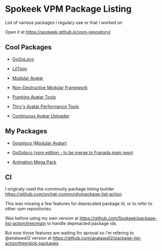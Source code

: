 # Spokeek VPM Package Listing

List of various packages i regulary use or that i worked on

Open it at <https://spokeek.github.io/vpm-repository/>

## Cool Packages

- [GoGoLoco](https://github.com/Franada/gogoloco)

- [LilToon](https://github.com/lilxyzw/lilToon)

- [Modular Avatar](https://modular-avatar.nadena.dev)

- [Non-Destructive Modular Framework](https://github.com/bdunderscore/ndmf)

- [Pumkins Avatar Tools](https://github.com/rurre/PumkinsAvatarTools)

- [Thry's Avatar Performance Tools](https://github.com/Thryrallo/VRC-Avatar-Performance-Tools)

- [Continuous Avatar Uploader](https://github.com/anatawa12/ContinuousAvatarUploader)

## My Packages

- [Gogoloco (Modular Avatar)](https://github.com/Spokeek/GoGoLoco-Modular-Avatar)

- [GoGoloco (vpm edition - to be merge to Franada main repo)](https://github.com/Spokeek/goloco)

- [Animation Mega Pack](https://github.com/Spokeek/animation-mega-pack)

## CI

I originaly used the commnuity package listing builder https://github.com/vrchat-community/package-list-action

This was missing a few features for deprecated package id, or to refer to other vpm repositories.

Was before using my own version at https://github.com/Spokeek/package-list-action/tree/main to handle depreacted package ids.

But now those features are waiting for aproval so i'm refering to @anatawa12 version at https://github.com/anatawa12/package-list-action/tree/pick-packages
